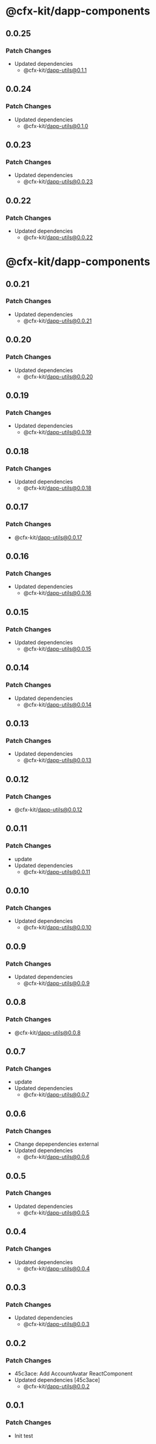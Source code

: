 # @cfx-kit/dapp-components

## 0.0.25

### Patch Changes

- Updated dependencies
  - @cfx-kit/dapp-utils@0.1.1

## 0.0.24

### Patch Changes

- Updated dependencies
  - @cfx-kit/dapp-utils@0.1.0

## 0.0.23

### Patch Changes

- Updated dependencies
  - @cfx-kit/dapp-utils@0.0.23

## 0.0.22

### Patch Changes

- Updated dependencies
  - @cfx-kit/dapp-utils@0.0.22

# @cfx-kit/dapp-components

## 0.0.21

### Patch Changes

- Updated dependencies
  - @cfx-kit/dapp-utils@0.0.21

## 0.0.20

### Patch Changes

- Updated dependencies
  - @cfx-kit/dapp-utils@0.0.20

## 0.0.19

### Patch Changes

- Updated dependencies
  - @cfx-kit/dapp-utils@0.0.19

## 0.0.18

### Patch Changes

- Updated dependencies
  - @cfx-kit/dapp-utils@0.0.18

## 0.0.17

### Patch Changes

- @cfx-kit/dapp-utils@0.0.17

## 0.0.16

### Patch Changes

- Updated dependencies
  - @cfx-kit/dapp-utils@0.0.16

## 0.0.15

### Patch Changes

- Updated dependencies
  - @cfx-kit/dapp-utils@0.0.15

## 0.0.14

### Patch Changes

- Updated dependencies
  - @cfx-kit/dapp-utils@0.0.14

## 0.0.13

### Patch Changes

- Updated dependencies
  - @cfx-kit/dapp-utils@0.0.13

## 0.0.12

### Patch Changes

- @cfx-kit/dapp-utils@0.0.12

## 0.0.11

### Patch Changes

- update
- Updated dependencies
  - @cfx-kit/dapp-utils@0.0.11

## 0.0.10

### Patch Changes

- Updated dependencies
  - @cfx-kit/dapp-utils@0.0.10

## 0.0.9

### Patch Changes

- Updated dependencies
  - @cfx-kit/dapp-utils@0.0.9

## 0.0.8

### Patch Changes

- @cfx-kit/dapp-utils@0.0.8

## 0.0.7

### Patch Changes

- update
- Updated dependencies
  - @cfx-kit/dapp-utils@0.0.7

## 0.0.6

### Patch Changes

- Change depependencies external
- Updated dependencies
  - @cfx-kit/dapp-utils@0.0.6

## 0.0.5

### Patch Changes

- Updated dependencies
  - @cfx-kit/dapp-utils@0.0.5

## 0.0.4

### Patch Changes

- Updated dependencies
  - @cfx-kit/dapp-utils@0.0.4

## 0.0.3

### Patch Changes

- Updated dependencies
  - @cfx-kit/dapp-utils@0.0.3

## 0.0.2

### Patch Changes

- 45c3ace: Add AccountAvatar ReactComponent
- Updated dependencies [45c3ace]
  - @cfx-kit/dapp-utils@0.0.2

## 0.0.1

### Patch Changes

- Init test
